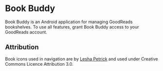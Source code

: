# Book Buddy
Book Buddy is an Android application for managing GoodReads bookshelves. To use all features, grant Book Buddy access to your GoodReads account.

## Attribution
Book icons used in navigation are by [Lesha Petrick](https://thenounproject.com/leshapetrick/) and used under Creative Commons Licence Attribution 3.0.
